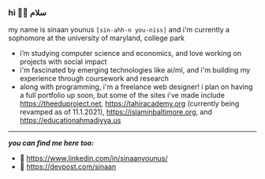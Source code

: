 ### hi 🧍‍♂️ سلام

<!--
**sxnaan/sxnaan** is a ✨ _special_ ✨ repository because its `README.md` (this file) appears on your GitHub profile. -->
my name is sinaan younus `[sin-ahh-n you-niss]` and i'm currently a sophomore at the university of maryland, college park

- i’m studying computer science and economics, and love working on projects with social impact
- i'm fascinated by emerging technologies like ai/ml, and i'm building my experience through coursework and research
- along with programming, i'm a freelance web designer! i plan on having a full portfolio up soon, but some of the sites i've made include https://theeduproject.net, https://tahiracademy.org (currently being revamped as of 11.1.2021), https://islaminbaltimore.org, and https://educationahmadiyya.us

---
***you can find me here too:***
- 🔗 https://www.linkedin.com/in/sinaanyounus/
- 🔗 https://devpost.com/sinaan
